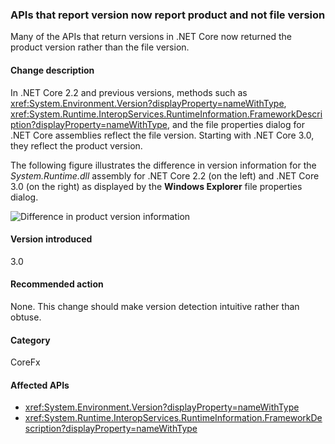 ### APIs that report version now report product and not file version

Many of the APIs that return versions in .NET Core now returned the product version rather than the file version.

#### Change description

In .NET Core 2.2 and previous versions, methods such as <xref:System.Environment.Version?displayProperty=nameWithType>, <xref:System.Runtime.InteropServices.RuntimeInformation.FrameworkDescription?displayProperty=nameWithType>, and the file properties dialog for .NET Core assemblies reflect the file version. Starting with .NET Core 3.0, they reflect the product version. 

The following figure illustrates the difference in version information for the *System.Runtime.dll* assembly for .NET Core 2.2 (on the left) and .NET Core 3.0 (on the right) as displayed by the **Windows Explorer** file properties dialog.

![Difference in product version information](~/docs/images/core-changes/core-fx/version-information-changes/file-details.png)

#### Version introduced

3.0

#### Recommended action

None. This change should make version detection intuitive rather than obtuse.

#### Category

CoreFx

#### Affected APIs

- <xref:System.Environment.Version?displayProperty=nameWithType>
- <xref:System.Runtime.InteropServices.RuntimeInformation.FrameworkDescription?displayProperty=nameWithType>

<!-- 

### Affected APIs

- `P:System.Environment.Version`
- `P:System.Runtime.InteropServices.RuntimeInformation.FrameworkDescription`


-->